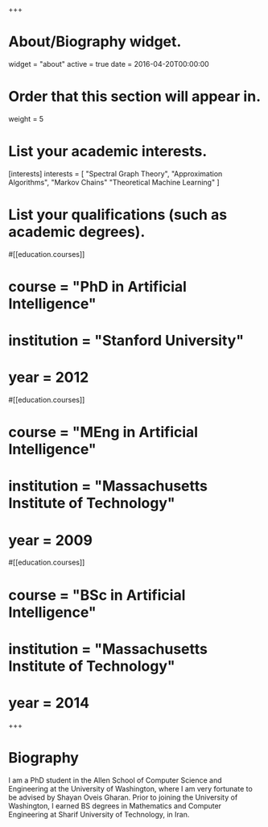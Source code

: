 +++
# About/Biography widget.
widget = "about"
active = true
date = 2016-04-20T00:00:00

# Order that this section will appear in.
weight = 5

# List your academic interests.
[interests]
  interests = [
    "Spectral Graph Theory",
    "Approximation Algorithms",
    "Markov Chains"
	"Theoretical Machine Learning"
  ]

# List your qualifications (such as academic degrees).
#[[education.courses]]
#  course = "PhD in Artificial Intelligence"
#  institution = "Stanford University"
#  year = 2012

#[[education.courses]]
#  course = "MEng in Artificial Intelligence"
#  institution = "Massachusetts Institute of Technology"
#  year = 2009

#[[education.courses]]
#  course = "BSc in Artificial Intelligence"
#  institution = "Massachusetts Institute of Technology"
#  year = 2014
 
+++

# Biography

I am a PhD student in the Allen School of Computer Science and Engineering at the University of Washington, where I am very fortunate to be advised by Shayan Oveis Gharan.
Prior to joining the University of Washington, I earned BS degrees in Mathematics and Computer Engineering at Sharif University of Technology, in Iran.